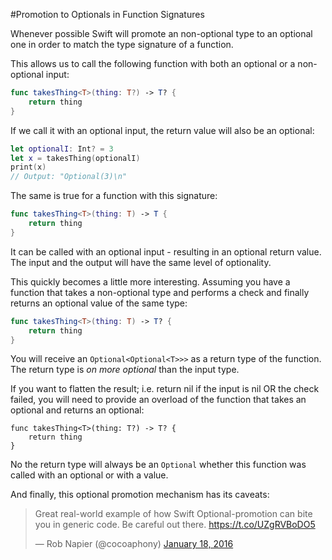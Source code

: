 #Promotion to Optionals in Function Signatures

Whenever possible Swift will promote an non-optional type to an optional one in order to match the type signature of a function.

This allows us to call the following function with both an optional or a non-optional input:

```swift
func takesThing<T>(thing: T?) -> T? {
    return thing
}
```
If we call it with an optional input, the return value will also be an optional:

```swift
let optionalI: Int? = 3
let x = takesThing(optionalI)
print(x)
// Output: "Optional(3)\n"
```

The same is true for a function with this signature:

```swift
func takesThing<T>(thing: T) -> T {
    return thing
}
```

It can be called with an optional input - resulting in an optional return value. The input and the output will have the same level of optionality.

This quickly becomes a little more interesting. Assuming you have a function that takes a non-optional type and performs a check and finally returns an optional value of the same type:

```swift
func takesThing<T>(thing: T) -> T? {
    return thing
}
```

You will receive an `Optional<Optional<T>>>` as a return type of the function. The return type is *on more optional* than the input type.

If you want to flatten the result; i.e. return nil if the input is nil OR the check failed, you will need to provide an overload of the function that takes an optional and returns an optional:

```
func takesThing<T>(thing: T?) -> T? {
    return thing
}
```

No the return type will always be an `Optional` whether this function was called with an optional or with a value.

And finally, this optional promotion mechanism has its caveats:

<blockquote class="twitter-tweet" data-lang="en"><p lang="en" dir="ltr">Great real-world example of how Swift Optional-promotion can bite you in generic code. Be careful out there. <a href="https://t.co/UZgRVBoDO5">https://t.co/UZgRVBoDO5</a></p>&mdash; Rob Napier (@cocoaphony) <a href="https://twitter.com/cocoaphony/status/689096802008707074">January 18, 2016</a></blockquote>
<script async src="//platform.twitter.com/widgets.js" charset="utf-8"></script>
